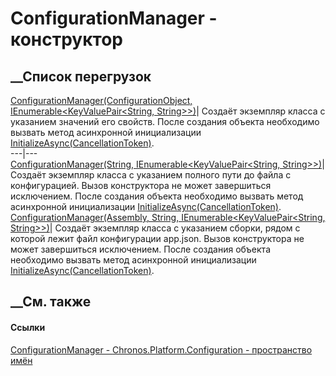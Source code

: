 # ConfigurationManager - конструктор
##  __Список перегрузок
[ConfigurationManager(ConfigurationObject, IEnumerable<KeyValuePair<String,
String>>)](M_Chronos_Platform_Configuration_ConfigurationManager__ctor.htm)|
Создаёт экземпляр класса с указанием значений его свойств. После создания
объекта необходимо вызвать метод асинхронной инициализации
[InitializeAsync(CancellationToken)](M_Chronos_Platform_IAsyncInitializable_InitializeAsync.htm).  
---|---  
[ConfigurationManager(String, IEnumerable<KeyValuePair<String,
String>>)](M_Chronos_Platform_Configuration_ConfigurationManager__ctor_2.htm)|
Создаёт экземпляр класса с указанием полного пути до файла с конфигурацией.
Вызов конструктора не может завершиться исключением. После создания объекта
необходимо вызвать метод асинхронной инициализации
[InitializeAsync(CancellationToken)](M_Chronos_Platform_IAsyncInitializable_InitializeAsync.htm).  
[ConfigurationManager(Assembly, String, IEnumerable<KeyValuePair<String,
String>>)](M_Chronos_Platform_Configuration_ConfigurationManager__ctor_1.htm)|
Создаёт экземпляр класса с указанием сборки, рядом с которой лежит файл
конфигурации app.json. Вызов конструктора не может завершиться исключением.
После создания объекта необходимо вызвать метод асинхронной инициализации
[InitializeAsync(CancellationToken)](M_Chronos_Platform_IAsyncInitializable_InitializeAsync.htm).  
## __См. также
#### Ссылки
[ConfigurationManager -
](T_Chronos_Platform_Configuration_ConfigurationManager.htm)
[Chronos.Platform.Configuration - пространство
имён](N_Chronos_Platform_Configuration.htm)
